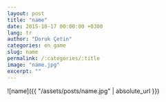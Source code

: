 ```yaml
---
layout: post
title: "name"
date: 2015-10-17 00:00:00 +0300
lang: tr
author: "Doruk Çetin"
categories: en game
slug: name
permalink: /:categories/:title
image: "name.jpg"
excerpt: ""
---
```

![name]({{ "/assets/posts/name.jpg" | absolute_url }})